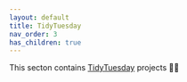 ```yaml
---
layout: default
title: TidyTuesday
nav_order: 3
has_children: true
---
```


This secton contains [TidyTuesday](https://github.com/rfordatascience/tidytuesday) projects 👩‍💻
